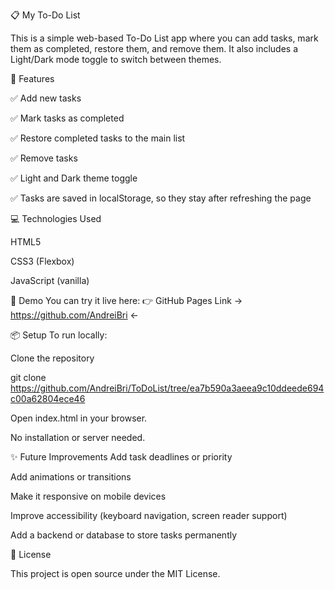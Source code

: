 📋 My To-Do List

This is a simple web-based To-Do List app where you can add tasks, mark them as completed, restore them, and remove them.
It also includes a Light/Dark mode toggle to switch between themes.

🚀 Features

✅ Add new tasks

✅ Mark tasks as completed

✅ Restore completed tasks to the main list

✅ Remove tasks

✅ Light and Dark theme toggle

✅ Tasks are saved in localStorage, so they stay after refreshing the page

💻 Technologies Used

HTML5

CSS3 (Flexbox)

JavaScript (vanilla)

🌙 Demo
You can try it live here:
👉 GitHub Pages Link → https://github.com/AndreiBri ←

📦 Setup
To run locally:

Clone the repository

git clone https://github.com/AndreiBri/ToDoList/tree/ea7b590a3aeea9c10ddeede694c00a62804ece46

Open index.html in your browser.

No installation or server needed.

✨ Future Improvements
Add task deadlines or priority

Add animations or transitions

Make it responsive on mobile devices

Improve accessibility (keyboard navigation, screen reader support)

Add a backend or database to store tasks permanently

📄 License

This project is open source under the MIT License.

